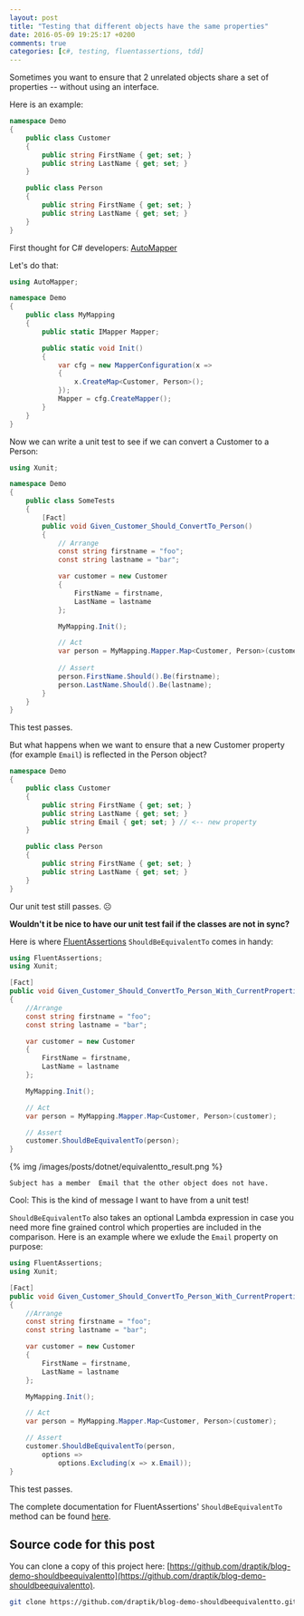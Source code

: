 ```yaml
---
layout: post
title: "Testing that different objects have the same properties"
date: 2016-05-09 19:25:17 +0200
comments: true
categories: [c#, testing, fluentassertions, tdd]
---
```

Sometimes you want to ensure that 2 unrelated objects share a set of properties -- without using an interface.

Here is an example:

``` csharp
namespace Demo
{
    public class Customer
    {
        public string FirstName { get; set; }
        public string LastName { get; set; }
    }

    public class Person
    {
        public string FirstName { get; set; }
        public string LastName { get; set; }
    }
}
```
First thought for C# developers: [AutoMapper](http://automapper.org/)

Let's do that:

``` csharp
using AutoMapper;

namespace Demo
{
    public class MyMapping
    {
        public static IMapper Mapper;

        public static void Init()
        {
            var cfg = new MapperConfiguration(x =>
            {
                x.CreateMap<Customer, Person>();
            });
            Mapper = cfg.CreateMapper();
        }
    }
}
```

Now we can write a unit test to see if we can convert a Customer to a Person:

``` csharp
using Xunit;

namespace Demo
{
    public class SomeTests
    {
        [Fact]
        public void Given_Customer_Should_ConvertTo_Person()
        {
            // Arrange
            const string firstname = "foo";
            const string lastname = "bar";

            var customer = new Customer
            {
                FirstName = firstname,
                LastName = lastname
            };

            MyMapping.Init();

            // Act
            var person = MyMapping.Mapper.Map<Customer, Person>(customer);
            
            // Assert
            person.FirstName.Should().Be(firstname);
            person.LastName.Should().Be(lastname);
        }
	}
}	
```
This test passes.

But what happens when we want to ensure that a new Customer property (for example `Email`) is reflected in the Person object?

``` csharp
namespace Demo
{
    public class Customer
    {
        public string FirstName { get; set; }
        public string LastName { get; set; }
        public string Email { get; set; } // <-- new property
    }

    public class Person
    {
        public string FirstName { get; set; }
        public string LastName { get; set; }
    }
}
```

Our unit test still passes. &#9785;

**Wouldn't it be nice to have our unit test fail if the classes are not in sync?**

Here is where [FluentAssertions](http://www.fluentassertions.com/) `ShouldBeEquivalentTo` comes in handy:

``` csharp
using FluentAssertions;
using Xunit;

[Fact]
public void Given_Customer_Should_ConvertTo_Person_With_CurrentProperties()
{
    //Arrange
    const string firstname = "foo";
    const string lastname = "bar";

    var customer = new Customer
    {
        FirstName = firstname,
        LastName = lastname
    };

    MyMapping.Init();

    // Act
    var person = MyMapping.Mapper.Map<Customer, Person>(customer);

    // Assert
    customer.ShouldBeEquivalentTo(person);
}
```

{% img /images/posts/dotnet/equivalentto_result.png %}

`Subject has a member  Email that the other object does not have.`

Cool: This is the kind of message I want to have from a unit test!

`ShouldBeEquivalentTo` also takes an optional Lambda expression in case you need more fine grained control which properties are included in the comparison. Here is an example where we exlude the `Email` property on purpose:

``` csharp
using FluentAssertions;
using Xunit;

[Fact]
public void Given_Customer_Should_ConvertTo_Person_With_CurrentProperties_Excluding_Email()
{
    //Arrange
    const string firstname = "foo";
    const string lastname = "bar";

    var customer = new Customer
    {
        FirstName = firstname,
        LastName = lastname
    };

    MyMapping.Init();

    // Act
    var person = MyMapping.Mapper.Map<Customer, Person>(customer);

    // Assert
    customer.ShouldBeEquivalentTo(person,
        options =>
            options.Excluding(x => x.Email));
}
```

This test passes.


The complete documentation for FluentAssertions' `ShouldBeEquivalentTo` method can be found [here](https://github.com/dennisdoomen/fluentassertions/wiki#object-graph-comparison).

## Source code for this post

You can clone a copy of this project here: [https://github.com/draptik/blog-demo-shouldbeequivalentto](https://github.com/draptik/blog-demo-shouldbeequivalentto).

``` sh
git clone https://github.com/draptik/blog-demo-shouldbeequivalentto.git
```
